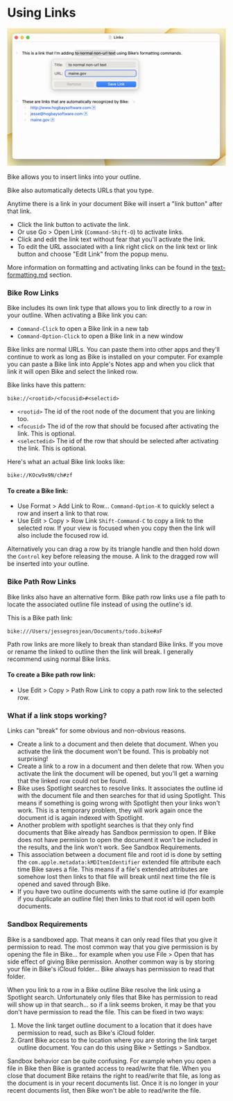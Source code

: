 # Using Links

![Links](../.gitbook/assets/Links.png)

Bike allows you to insert links into your outline.

Bike also automatically detects URLs that you type.

Anytime there is a link in your document Bike will insert a "link button" after that link.

* Click the link button to activate the link.
* Or use Go > Open Link (`Command-Shift-O`) to activate links.
* Click and edit the link text without fear that you'll activate the link.
* To edit the URL associated with a link right click on the link text or link button and choose "Edit Link" from the popup menu.

More information on formatting and activating links can be found in the [text-formatting.md](text-formatting.md "mention") section.

### Bike Row Links

Bike includes its own link type that allows you to link directly to a row in your outline. When activating a Bike link you can:

* `Command-Click` to open a Bike link in a new tab
* `Command-Option-Click` to open a Bike link in a new window

Bike links are normal URLs. You can paste them into other apps and they'll continue to work as long as Bike is installed on your computer. For example you can paste a Bike link into Apple's Notes app and when you click that link it will open Bike and select the linked row.

Bike links have this pattern:

```
bike://<rootid>/<focusid>#<selectid>
```

* `<rootid>` The id of the root node of the document that you are linking too.
* `<focusid>` The id of the row that should be focused after activating the link. This is optional.
* `<selectedid>` The id of the row that should be selected after activating the link. This is optional.

Here's what an actual Bike link looks like:

```
bike://KOcw9x9N/ch#zf
```

#### To create a Bike link:

* Use Format > Add Link to Row… `Command-Option-K` to quickly select a row and insert a link to that row. &#x20;
* Use Edit > Copy > Row Link `Shift-Command-C` to copy a link to the selected row. If your view is focused when you copy then the link will also include the focused row id.

Alternatively you can drag a row by its triangle handle and then hold down the `Control` key before releasing the mouse. A link to the dragged row will be inserted into your outline.

### Bike Path Row Links

Bike links also have an alternative form. Bike path row links use a file path to locate the associated outline file instead of using the outline's id.

This is a Bike path link:

```
bike:///Users/jessegrosjean/Documents/todo.bike#aF
```

Path row links are more likely to break than standard Bike links. If you move or rename the linked to outline then the link will break. I generally recommend using normal Bike links.

#### To create a Bike path row link:

* Use Edit > Copy > Path Row Link to copy a path row link to the selected row.

### What if a link stops working?

Links can "break" for some obvious and non-obvious reasons.

* Create a link to a document and then delete that document. When you activate the link the document won't be found. This is probably not surprising!
* Create a link to a row in a document and then delete that row. When you activate the link the document will be opened, but you'll get a warning that the linked row could not be found.
* Bike uses Spotlight searches to resolve links. It associates the outline id with the document file and then searches for that id using Spotlight. This means if something is going wrong with Spotlight then your links won't work. This is a temporary problem, they will work again once the document id is again indexed with Spotlight.
* Another problem with spotlight searches is that they only find documents that Bike already has Sandbox permission to open. If Bike does not have permision to open the document it won't be included in the results, and the link won't work. See Sandbox Requirements.
* This association between a document file and root id is done by setting the `com.apple.metadata:kMDItemIdentifier` extended file attribute each time Bike saves a file. This means if a file's extended attributes are somehow lost then links to that file will break until next time the file is opened and saved through Bike.
* If you have two outline documents with the same outline id (for example if you duplicate an outline file) then links to that root id will open both documents.

### Sandbox Requirements

Bike is a sandboxed app. That means it can only read files that you give it permission to read. The most common way that you give permission is by opening the file in Bike... for example when you use File > Open that has side effect of giving Bike permission. Another common way is by storing your file in Bike's iCloud folder... Bike always has permission to read that folder.

When you link to a row in a Bike outline Bike resolve the link using a Spotlight search. Unfortunately only files that Bike has permission to read will show up in that search... so if a link seems broken, it may be that you don't have permission to read the file. This can be fixed in two ways:

1. Move the link target outline document to a location that it does have permission to read, such as Bike's iCloud folder.
2. Grant Bike access to the location where you are storing the link target outline document. You can do this using Bike > Settings > Sandbox.

Sandbox behavior can be quite confusing. For example when you open a file in Bike then Bike is granted access to read/write that file. When you close that document Bike retains the right to read/write that file, as long as the document is in your recent documents list. Once it is no longer in your recent documents list, then Bike won't be able to read/write the file.
